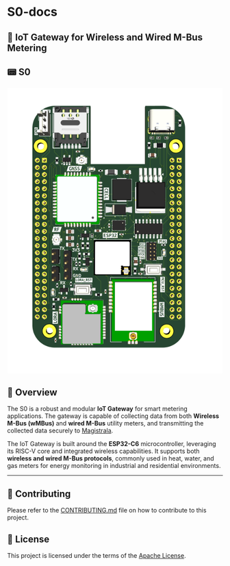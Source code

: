 # S0-docs

## 📡 IoT Gateway for Wireless and Wired M-Bus Metering

## 📟 S0

![IoT Gateway](images/s0-front.png)

## 🚀 Overview

The S0 is a robust and modular **IoT Gateway** for smart metering applications. The gateway is capable of collecting data from both **Wireless M-Bus (wMBus)** and **wired M-Bus** utility meters, and transmitting the collected data securely to [Magistrala](https://github.com/absmach/magistrala).

The IoT Gateway is built around the **ESP32-C6** microcontroller, leveraging its RISC-V core and integrated wireless capabilities. It supports both **wireless and wired M-Bus protocols**, commonly used in heat, water, and gas meters for energy monitoring in industrial and residential environments.

---

## 🤝 Contributing

Please refer to the [CONTRIBUTING.md](https://github.com/absmach/.github/blob/main/CONTRIBUTING.md) file on how to contribute to this project.

## 📜 License

This project is licensed under the terms of the [Apache License](https://github.com/absmach/s0-docs/blob/main/LICENSE).
